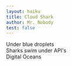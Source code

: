 ```yaml
---
layout: haiku
title: Cloud Shark
author: Mr. Nobody
test: false
---
```



Under blue droplets<br>
Sharks swim under API's<br>
Digital Oceans<br>
